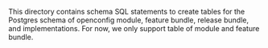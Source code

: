 This directory contains schema SQL statements to create tables for the Postgres
schema of openconfig module, feature bundle, release bundle, and implementations.
For now, we only support table of module and feature bundle.